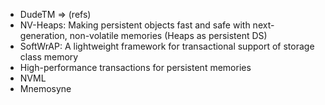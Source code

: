 * DudeTM => (refs)
* NV-Heaps: Making persistent objects fast and safe with next-generation, non-volatile memories (Heaps as persistent DS)
* SoftWrAP: A lightweight framework for transactional support of storage class memory
* High-performance transactions for persistent memories
* NVML
* Mnemosyne
